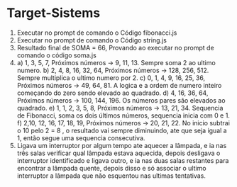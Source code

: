 ﻿# Target-Sistems

 1) Executar no prompt de comando o Código fibonacci.js
 2) Executar no prompt de comando o Código string.js
 3) Resultado final de SOMA = 66, Provando ao executar no prompt de comando o código soma.js
 4) a) 1, 3, 5, 7, Próximos números -> 9, 11, 13. Sempre soma 2 ao ultimo numero.
 b) 2, 4, 8, 16, 32, 64, Próximos números -> 128, 256, 512. Sempre multiplica o ultimo numero por 2.
 c) 0, 1, 4, 9, 16, 25, 36, Próximos números -> 49, 64, 81. A logica e a ordem de numero inteiro começando do zero sendo elevado ao quadrado.
 d) 4, 16, 36, 64, Próximos números -> 100, 144, 196. Os números pares são elevados ao quadrado.
 e) 1, 1, 2, 3, 5, 8, Próximos números -> 13, 21, 34. Sequencia de Fibonacci, soma os dois últimos números, sequencia inicia com 0 e 1.
 f) 2,10, 12, 16, 17, 18, 19, Próximos números -> 20, 21, 22. No inicio subtrai o 10 pelo 2 = 8 , o resultado vai sempre diminuindo, ate que seja igual a 1, então segue uma sequencia consecutiva.
 5) Ligava um interruptor por algum tempo ate aquecer a lâmpada, e ia nas três salas verificar qual lâmpada estava aquecida, depois desligava o interruptor identificado e ligava outro, e ia nas duas salas restantes para encontrar a lâmpada quente, depois disso e só associar o ultimo interruptor a lâmpada que não esquentou nas ultimas tentativas.
